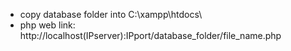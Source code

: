 - copy database folder into C:\xampp\htdocs\
- php web link: http://localhost(IPserver):IPport/database_folder/file_name.php 



